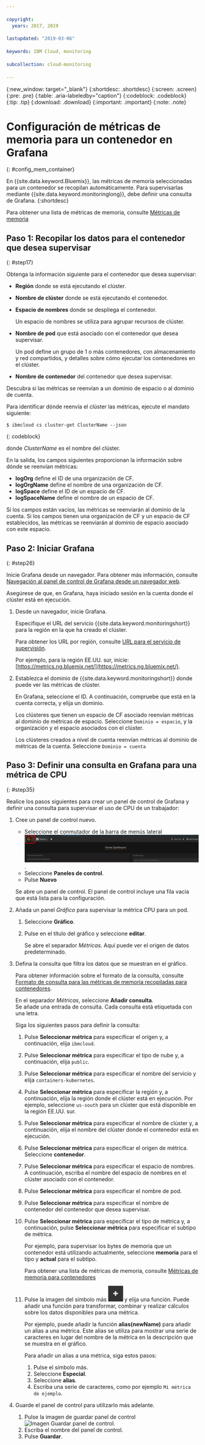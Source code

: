 ```yaml
---

copyright:
  years: 2017, 2019

lastupdated: "2019-03-06"

keywords: IBM Cloud, monitoring

subcollection: cloud-monitoring

---
```


{:new_window: target="_blank"}
{:shortdesc: .shortdesc}
{:screen: .screen}
{:pre: .pre}
{:table: .aria-labeledby="caption"}
{:codeblock: .codeblock}
{:tip: .tip}
{:download: .download}
{:important: .important}
{:note: .note}



# Configuración de métricas de memoria para un contenedor en Grafana
{: #config_mem_container}

En {{site.data.keyword.Bluemix}}, las métricas de memoria seleccionadas para un contenedor se recopilan automáticamente. Para supervisarlas mediante {{site.data.keyword.monitoringlong}}, debe definir una consulta de Grafana. 
{:shortdesc}

Para obtener una lista de métricas de memoria, consulte [Métricas de memoria](/docs/services/cloud-monitoring/containers/monitoring_containers_ov.html#memory_metrics)


## Paso 1: Recopilar los datos para el contenedor que desea supervisar
{: #step17}

Obtenga la información siguiente para el contenedor que desea supervisar:

* **Región** donde se está ejecutando el clúster.
* **Nombre de clúster** donde se está ejecutando el contenedor. 
* **Espacio de nombres** donde se despliega el contenedor. 

    Un espacio de nombres se utiliza para agrupar recursos de clúster.
	
* **Nombre de pod** que está asociado con el contenedor que desea supervisar. 

    Un pod define un grupo de 1 o más contenedores, con almacenamiento y red compartidos, y detalles sobre cómo ejecutar los contenedores en el clúster.
	
* **Nombre de contenedor** del contenedor que desea supervisar.

Descubra si las métricas se reenvían a un dominio de espacio o al dominio de cuenta.

Para identificar dónde reenvía el clúster las métricas, ejecute el mandato siguiente:

```
$ ibmcloud cs cluster-get ClusterName --json
```
{: codeblock}

donde *ClusterName* es el nombre del clúster.

En la salida, los campos siguientes proporcionan la información sobre dónde se reenvían métricas:

* **logOrg** define el ID de una organización de CF.
* **logOrgName** define el nombre de una organización de CF.
* **logSpace** define el ID de un espacio de CF.
* **logSpaceName** define el nombre de un espacio de CF.

Si los campos están vacíos, las métricas se reenviarán al dominio de la cuenta.
Si los campos tienen una organización de CF y un espacio de CF establecidos, las métricas se reenviarán al dominio de espacio asociado con este espacio.

## Paso 2: Iniciar Grafana
{: #step26}

Inicie Grafana desde un navegador. Para obtener más información, consulte [Navegación al panel de control de Grafana desde un navegador web](/docs/services/cloud-monitoring/grafana/navigating_grafana.html#launch_grafana_from_browser).

Asegúrese de que, en Grafana, haya iniciado sesión en la cuenta donde el clúster está en ejecución. 

1. Desde un navegador, inicie Grafana. 

    Especifique el URL del servicio {{site.data.keyword.monitoringshort}} para la región en la que ha creado el clúster. 
    
    Para obtener los URL por región, consulte [URL para el servicio de supervisión](/docs/services/cloud-monitoring/monitoring_ov.html#region).

    Por ejemplo, para la región EE.UU. sur, inicie: [https://metrics.ng.bluemix.net/](https://metrics.ng.bluemix.net/).

2. Establezca el dominio de {{site.data.keyword.monitoringshort}} donde puede ver las métricas de clúster.

    En Grafana, seleccione el ID. A continuación, compruebe que está en la cuenta correcta, y elija un dominio.

    Los clústeres que tienen un espacio de CF asociado reenvían métricas al dominio de métricas de espacio. Seleccione `Dominio = espacio`, y la organización y el espacio asociados con el clúster.

    Los clústeres creados a nivel de cuenta reenvían métricas al dominio de métricas de la cuenta. Seleccione `Dominio = cuenta`




## Paso 3: Definir una consulta en Grafana para una métrica de CPU
{: #step35}

Realice los pasos siguientes para crear un panel de control de Grafana y definir una consulta para supervisar el uso de CPU de un trabajador:

1. Cree un panel de control nuevo.

    * Seleccione el conmutador de la barra de menús lateral ![Barra de menús lateral de Grafana](images/grafana_settings.gif "Barra de menús lateral de Grafana").
    * Seleccione **Paneles de control**.
    * Pulse **Nuevo**

    Se abre un panel de control. El panel de control incluye una fila vacía que está lista para la configuración.

2. Añada un panel *Gráfico* para supervisar la métrica CPU para un pod.

    1. Seleccione **Gráfico**.

    2. Pulse en el título del gráfico y seleccione **editar**.

        Se abre el separador *Métricas*. Aquí puede ver el origen de datos predeterminado.

3. Defina la consulta que filtra los datos que se muestran en el gráfico. 

    Para obtener información sobre el formato de la consulta, consulte [Formato de consulta para las métricas de memoria recopiladas para contenedores](/docs/services/cloud-monitoring/reference/metrics_format_containers.html#mem_containers).

    En el separador *Métricas*, seleccione **Añadir consulta**. <br>Se añade una entrada de consulta. Cada consulta está etiquetada con una letra.
	
	Siga los siguientes pasos para definir la consulta:

    1. Pulse **Seleccionar métrica** para especificar el origen y, a continuación, elija `ibmcloud`.
    
    2. Pulse **Seleccionar métrica** para especificar el tipo de nube y, a continuación, elija `public`.
    
    3. Pulse **Seleccionar métrica** para especificar el nombre del servicio y elija `containers-kubernetes`.
	
    4. Pulse **Seleccionar métrica** para especificar la región y, a continuación, elija la región donde el clúster está en ejecución. Por ejemplo, seleccione `us-south` para un clúster que está disponible en la región EE.UU. sur.
    
    5. Pulse **Seleccionar métrica** para especificar el nombre de clúster y, a continuación, elija el nombre del clúster donde el contenedor está en ejecución.
		
	6. Pulse **Seleccionar métrica** para especificar el origen de métrica. Seleccione **contenedor**.
		
	7. Pulse **Seleccionar métrica** para especificar el espacio de nombres. A continuación, escriba el nombre del espacio de nombres en el clúster asociado con el contenedor.
		
	8. Pulse **Seleccionar métrica** para especificar el nombre de pod.
	
	9. Pulse **Seleccionar métrica** para especificar el nombre de contenedor del contenedor que desea supervisar.
	
	10. Pulse **Seleccionar métrica** para especificar el tipo de métrica y, a continuación, pulse **Seleccionar métrica** para especificar el subtipo de métrica.
	
	    Por ejemplo, para supervisar los bytes de memoria que un contenedor está utilizando actualmente, seleccione **memoria** para el tipo y **actual** para el subtipo.
	
	    Para obtener una lista de métricas de memoria, consulte [Métricas de memoria para contenedores](/docs/services/cloud-monitoring/containers/monitoring_containers_ov.html#memory_metrics) 
	
	11. Pulse la imagen del símbolo más ![Añadir iconos](images/grafana_plus_image.gif "Imagen del símbolo Más") y elija una función. Puede añadir una función para transformar, combinar y realizar cálculos sobre los datos disponibles para una métrica.

        Por ejemplo, puede añadir la función **alias(newName)** para añadir un alias a una métrica. Este alias se utiliza para mostrar una serie de caracteres en lugar del nombre de la métrica en la descripción que se muestra en el gráfico.

        Para añadir un alias a una métrica, siga estos pasos:

        1. Pulse el símbolo más.
        2. Seleccione **Especial**.
        3. Seleccione **alias**.
        4. Escriba una serie de caracteres, como por ejemplo `Mi métrica de ejemplo`.

4. Guarde el panel de control para utilizarlo más adelante.

    1. Pulse la imagen de guardar panel de control ![Imagen Guardar panel de control](images/grafana_save_image.gif "Imagen Guardar panel de control").
    2. Escriba el nombre del panel de control.
    3. Pulse **Guardar**.

	
